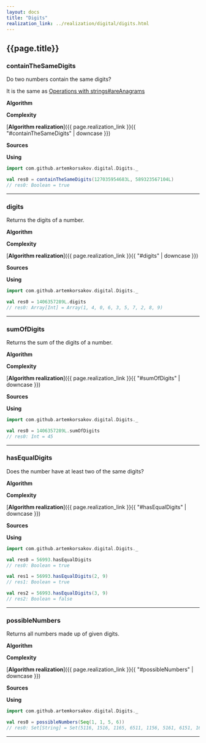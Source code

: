 ```yaml
---
layout: docs
title: "Digits"
realization_link: ../realization/digital/digits.html
---
```


## {{page.title}}

### containTheSameDigits
Do two numbers contain the same digits?

It is the same as [Operations with strings#areAnagrams](../str/string_algorithms.html#areanagrams)

**Algorithm**

**Complexity**
     
[**Algorithm realization**]({{ page.realization_link }}{{ "#containTheSameDigits" | downcase }})

**Sources** 

**Using**
```scala
import com.github.artemkorsakov.digital.Digits._

val res0 = containTheSameDigits(127035954683L, 589323567104L)
// res0: Boolean = true
```

---

### digits
Returns the digits of a number.

**Algorithm**

**Complexity**
     
[**Algorithm realization**]({{ page.realization_link }}{{ "#digits" | downcase }})

**Sources** 

**Using**
```scala
import com.github.artemkorsakov.digital.Digits._

val res0 = 1406357289L.digits
// res0: Array[Int] = Array(1, 4, 0, 6, 3, 5, 7, 2, 8, 9)
```

---

### sumOfDigits
Returns the sum of the digits of a number.

**Algorithm**

**Complexity**
     
[**Algorithm realization**]({{ page.realization_link }}{{ "#sumOfDigits" | downcase }})

**Sources** 

**Using**
```scala
import com.github.artemkorsakov.digital.Digits._

val res0 = 1406357289L.sumOfDigits
// res0: Int = 45
```

---

### hasEqualDigits
Does the number have at least two of the same digits?

**Algorithm**

**Complexity**
     
[**Algorithm realization**]({{ page.realization_link }}{{ "#hasEqualDigits" | downcase }})

**Sources** 

**Using**
```scala
import com.github.artemkorsakov.digital.Digits._

val res0 = 56993.hasEqualDigits
// res0: Boolean = true

val res1 = 56993.hasEqualDigits(2, 9)
// res1: Boolean = true

val res2 = 56993.hasEqualDigits(3, 9)
// res2: Boolean = false
```

---

### possibleNumbers
Returns all numbers made up of given digits.

**Algorithm**

**Complexity**
     
[**Algorithm realization**]({{ page.realization_link }}{{ "#possibleNumbers" | downcase }})

**Sources** 

**Using**
```scala
import com.github.artemkorsakov.digital.Digits._

val res0 = possibleNumbers(Seq(1, 1, 5, 6))
// res0: Set[String] = Set(5116, 1516, 1165, 6511, 1156, 5161, 6151, 1615, 5611, 6115, 1651, 1561)
```

---
